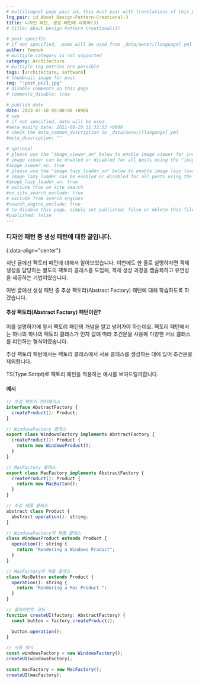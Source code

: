 ```yaml
---
# multilingual page pair id, this must pair with translations of this page. (This name must be unique)
lng_pair: id_About_Design-Pattern-Creational-3
title: 디자인 패턴, 생성 패턴에 대하여(3)
# title: About Design Pattern Creational(3)

# post specific
# if not specified, .name will be used from _data/owner/[language].yml
author: Yeonuk
# multiple category is not supported
category: Architecture
# multiple tag entries are possible
tags: [architecture, software]
# thumbnail image for post
img: ":post_pic1.jpg"
# disable comments on this page
# comments_disable: true

# publish date
date: 2023-07-10 09:00:00 +0900
# seo
# if not specified, date will be used.
#meta_modify_date: 2021-08-10 11:32:53 +0900
# check the meta_common_description in _data/owner/[language].yml
#meta_description: ""

# optional
# please use the "image_viewer_on" below to enable image viewer for individual pages or posts (_posts/ or [language]/_posts folders).
# image viewer can be enabled or disabled for all posts using the "image_viewer_posts: true" setting in _data/conf/main.yml.
#image_viewer_on: true
# please use the "image_lazy_loader_on" below to enable image lazy loader for individual pages or posts (_posts/ or [language]/_posts folders).
# image lazy loader can be enabled or disabled for all posts using the "image_lazy_loader_posts: true" setting in _data/conf/main.yml.
#image_lazy_loader_on: true
# exclude from on site search
#on_site_search_exclude: true
# exclude from search engines
#search_engine_exclude: true
# to disable this page, simply set published: false or delete this file
#published: false
---
```


<!-- outline-start -->

### 디자인 패턴 중 생성 패턴에 대한 글입니다.

{:data-align="center"}

<!-- outline-end -->

지난 글에선 팩토리 패턴에 대해서 알아보았습니다.
이번에도 한 줄로 설명하자면 객체 생성을 담당하는 별도의 팩토리 클래스를 도입해, 객체 생성 과정을 캡슐화하고 유연성을 제공하는 기법이였습니다.

이번 글에선 생성 패턴 중 추상 팩토리(Abstract Factory) 패턴에 대해 학습하도록 하겠습니다.

#### 추상 팩토리(Abstract Factory) 패턴이란?

이를 설명하기에 앞서 팩토리 패턴의 개념을 알고 넘어가야 하는데요. 팩토리 패턴에서는 하나의 하나의 팩토리 클래스가 인자 값에 따라 조건문을 사용해 다양한 서브 클래스를 리턴하는 형식이였습니다.

추상 팩토리 패턴에서는 팩토리 클래스에서 서브 클래스를 생성하는 데에 있어 조건문을 제외합니다.

TS(Type Script)로 팩토리 패턴을 적용하는 예시를 보여드릴까합니다.

#### 예시

```javascript
// 추상 팩토리 인터페이스
interface AbstractFactory {
  createProduct(): Product;
}

// WindowsFactory 클래스
export class WindowsFactory implements AbstractFactory {
  createProduct(): Product {
    return new WindowsProduct();
  }
}

// MacFactory 클래스
export class MacFactory implements AbstractFactory {
  createProduct(): Product {
    return new MacButton();
  }
}

// 추상 제품 클래스
abstract class Product {
  abstract operation(): string;
}

// WindowsFactory의 제품 클래스
class WindowsProduct extends Product {
  operation(): string {
    return "Rendering a Windows Product";
  }
}

// MacFactory의 제품 클래스
class MacButton extends Product {
  operation(): string {
    return "Rendering a Mac Product ";
  }
}

// 클라이언트 코드
function createUI(factory: AbstractFactory) {
  const button = factory.createProduct();

  button.operation();
}

// 사용 예시
const windowsFactory = new WindowsFactory();
createUI(windowsFactory);

const macFactory = new MacFactory();
createUI(macFactory);
```
